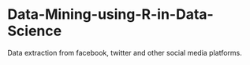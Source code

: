 # Data-Mining-using-R-in-Data-Science
Data extraction from facebook, twitter and other social media platforms.
